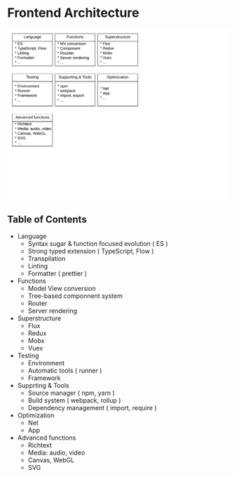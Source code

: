 # Frontend Architecture

![](./images/architecture.png)

## Table of Contents
* Language
  * Syntax sugar & function focused evolution ( ES )
  * Strong typed extension ( TypeScript, Flow )
  * Transpilation
  * Linting
  * Formatter ( prettier )
* Functions
  * Model View conversion
  * Tree-based componnent system
  * Router
  * Server rendering
* Superstructure
  * Flux
  * Redux
  * Mobx
  * Vuex
* Testing
  * Environment
  * Automatic tools ( runner )
  * Framework 
* Supprting & Tools
  * Source manager ( npm, yarn )
  * Build system ( webpack, rollup )
  * Dependency management ( import, require )
* Optimization
  * Net
  * App
* Advanced functions
  * Richtext
  * Media: audio, video
  * Canvas, WebGL
  * SVG
